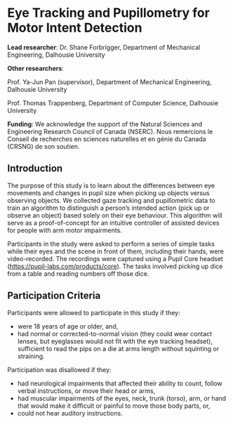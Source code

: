 # Eye Tracking and Pupillometry for Motor Intent Detection

**Lead researcher**: Dr. Shane Forbrigger, Department of Mechanical Engineering, 
Dalhousie University

**Other researchers**:

Prof. Ya-Jun Pan (supervisor), Department of Mechanical Engineering, Dalhousie 
University

Prof. Thomas Trappenberg, Department of Computer Science, Dalhousie University

**Funding**: We acknowledge the support of the Natural Sciences and Engineering Research 
Council of Canada (NSERC). Nous remercions le Conseil de recherches en sciences 
naturelles et en génie du Canada (CRSNG) de son soutien.

## Introduction
The purpose of this study is to learn about the differences between eye movements and 
changes in pupil size when picking up objects versus observing objects. We collected
gaze tracking and pupillometric data to train an algorithm to distinguish a person’s 
intended action (pick up or observe an object) based solely on their eye behaviour. This 
algorithm will serve as a proof-of-concept for an intuitive controller of assisted 
devices for people with arm motor impairments.

Participants in the study were asked to perform a series of simple tasks while their 
eyes and the scene in front of them, including their hands, were video-recorded. The 
recordings were captured using a Pupil Core headset (https://pupil-labs.com/products/core).
The tasks involved picking up dice from a table and reading numbers off those dice.

## Participation Criteria
Participants were allowed to participate in this study if they:
* were 18 years of age or older, and,
* had normal or corrected-to-normal vision (they could wear contact lenses, but 
eyeglasses would not fit with the eye tracking headset), sufficient to read the pips on
a die at arms length without squinting or straining.

Participation was disallowed if they:
* had neurological impairments that affected their ability to count, follow verbal 
instructions, or move their head or arms,
* had muscular impairments of the eyes, neck, trunk (torso), arm, or hand that would 
make it difficult or painful to move those body parts, or,
* could not hear auditory instructions.